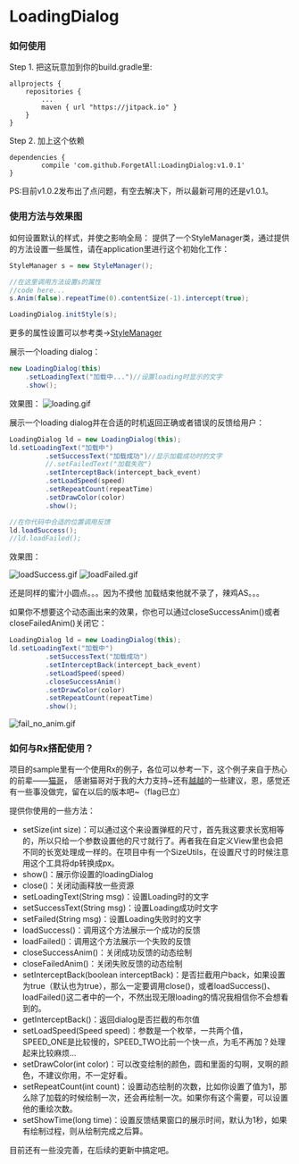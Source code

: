 # LoadingDialog

### 如何使用
Step 1. 把这玩意加到你的build.gradle里:

	allprojects {
		repositories {
			...
			maven { url "https://jitpack.io" }
		}
	}
Step 2. 加上这个依赖

	dependencies {
	        compile 'com.github.ForgetAll:LoadingDialog:v1.0.1'
	}

PS:目前v1.0.2发布出了点问题，有空去解决下，所以最新可用的还是v1.0.1。

### 使用方法与效果图
如何设置默认的样式，并使之影响全局：
提供了一个StyleManager类，通过提供的方法设置一些属性，请在application里进行这个初始化工作：
```java
StyleManager s = new StyleManager();

//在这里调用方法设置s的属性
//code here...
s.Anim(false).repeatTime(0).contentSize(-1).intercept(true);

LoadingDialog.initStyle(s);
```
更多的属性设置可以参考类->[StyleManager](https://github.com/ForgetAll/LoadingDialog/blob/master/LoadingDialog/src/main/java/com/xiasuhuei321/loadingdialog/manager/StyleManager.java)


展示一个loading dialog：
```java
new LoadingDialog(this)
    .setLoadingText("加载中...")//设置loading时显示的文字
	.show();
```
效果图：
![loading.gif](http://upload-images.jianshu.io/upload_images/1976147-6ec5b30b9fd59023.gif?imageMogr2/auto-orient/strip)

展示一个loading dialog并在合适的时机返回正确或者错误的反馈给用户：
```java
LoadingDialog ld = new LoadingDialog(this);
ld.setLoadingText("加载中")
         .setSuccessText("加载成功")//显示加载成功时的文字
         //.setFailedText("加载失败")
         .setInterceptBack(intercept_back_event)
         .setLoadSpeed(speed)
         .setRepeatCount(repeatTime)
         .setDrawColor(color)
         .show();

//在你代码中合适的位置调用反馈
ld.loadSuccess();
//ld.loadFailed();
```
效果图：

![loadSuccess.gif](https://github.com/ForgetAll/LoadingDialog/blob/master/screen/loadSuccess.gif)
![loadFailed.gif](https://github.com/ForgetAll/LoadingDialog/blob/master/screen/loadFailed.gif)

还是同样的蜜汁小圆点。。。因为不摸他 加载结束他就不录了，辣鸡AS。。。

如果你不想要这个动态画出来的效果，你也可以通过closeSuccessAnim()或者closeFailedAnim()关闭它：
```java
LoadingDialog ld = new LoadingDialog(this);
ld.setLoadingText("加载中")
         .setSuccessText("加载成功")
         .setInterceptBack(intercept_back_event)
         .setLoadSpeed(speed)
         .closeSuccessAnim()
         .setDrawColor(color)
         .setRepeatCount(repeatTime)
         .show();
```
![fail_no_anim.gif](https://github.com/ForgetAll/LoadingDialog/blob/master/screen/fail_no_anim.gif)

### 如何与Rx搭配使用？
项目的sample里有一个使用Rx的例子，各位可以参考一下，这个例子来自于热心的前辈——[猫哥](http://blog.csdn.net/neverwoods/article/category/6368309)， 感谢猫哥对于我的大力支持~还有[越越](http://www.jianshu.com/users/8c4757fd3c5e/latest_articles)的一些建议，恩，感觉还有一些事没做完，留在以后的版本吧~（flag已立）

提供你使用的一些方法：
* setSize(int size)：可以通过这个来设置弹框的尺寸，首先我这要求长宽相等的，所以只给一个参数设置他的尺寸就行了。再者我在自定义View里也会把不同的长宽处理成一样的。在项目中有一个SizeUtils，在设置尺寸的时候注意用这个工具将dp转换成px。
* show()：展示你设置的loadingDialog
* close()：关闭动画释放一些资源
* setLoadingText(String msg)：设置Loading时的文字
* setSuccessText(String msg)：设置Loading成功时文字
* setFailed(String msg)：设置Loading失败时的文字
* loadSuccess()：调用这个方法展示一个成功的反馈
* loadFailed()：调用这个方法展示一个失败的反馈
* closeSuccessAnim()：关闭成功反馈的动态绘制
* closeFailedAnim()：关闭失败反馈的动态绘制
* setInterceptBack(boolean interceptBack)：是否拦截用户back，如果设置为true（默认也为true），那么一定要调用close()，或者loadSuccess()、loadFailed()这二者中的一个，不然出现无限loading的情况我相信你不会想看到的。
* getInterceptBack()：返回dialog是否拦截的布尔值
* setLoadSpeed(Speed speed)：参数是一个枚举，一共两个值，SPEED_ONE是比较慢的，SPEED_TWO比前一个快一点，为毛不再加？处理起来比较麻烦...
* setDrawColor(int color)：可以改变绘制的颜色，圆和里面的勾啊，叉啊的颜色，不建议你用，不一定好看。
* setRepeatCount(int count)：设置动态绘制的次数，比如你设置了值为1，那么除了加载的时候绘制一次，还会再绘制一次。如果你有这个需要，可以设置他的重绘次数。
* setShowTime(long time)：设置反馈结果窗口的展示时间，默认为1秒，如果有绘制过程，则从绘制完成之后算。

目前还有一些没完善，在后续的更新中搞定吧。


